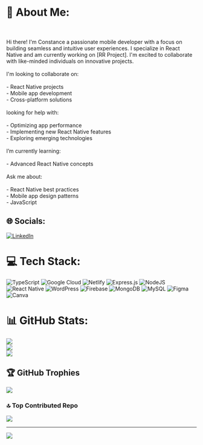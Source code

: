 # 💫 About Me:
<br><br>Hi there! I'm Constance a passionate mobile developer with a focus on building seamless and intuitive user experiences. I specialize in React Native and am currently working on [RR Project]. I'm excited to collaborate with like-minded individuals on innovative projects.<br><br>I'm looking to collaborate on:<br><br>- React Native projects<br>- Mobile app development<br>- Cross-platform solutions<br><br> looking for help with:<br><br>- Optimizing app performance<br>- Implementing new React Native features<br>- Exploring emerging technologies<br><br>I’m currently learning:<br><br>- Advanced React Native concepts<br><br>Ask me about:<br><br>- React Native best practices<br>- Mobile app design patterns<br>- JavaScript 


## 🌐 Socials:
[![LinkedIn](https://img.shields.io/badge/LinkedIn-%230077B5.svg?logo=linkedin&logoColor=white)](https://linkedin.com/in/https://www.linkedin.com/in/constance-akua-essuman-252502213) 

# 💻 Tech Stack:
![TypeScript](https://img.shields.io/badge/typescript-%23007ACC.svg?style=for-the-badge&logo=typescript&logoColor=white) ![Google Cloud](https://img.shields.io/badge/GoogleCloud-%234285F4.svg?style=for-the-badge&logo=google-cloud&logoColor=white) ![Netlify](https://img.shields.io/badge/netlify-%23000000.svg?style=for-the-badge&logo=netlify&logoColor=#00C7B7) ![Express.js](https://img.shields.io/badge/express.js-%23404d59.svg?style=for-the-badge&logo=express&logoColor=%2361DAFB) ![NodeJS](https://img.shields.io/badge/node.js-6DA55F?style=for-the-badge&logo=node.js&logoColor=white) ![React Native](https://img.shields.io/badge/react_native-%2320232a.svg?style=for-the-badge&logo=react&logoColor=%2361DAFB) ![WordPress](https://img.shields.io/badge/WordPress-%23117AC9.svg?style=for-the-badge&logo=WordPress&logoColor=white) ![Firebase](https://img.shields.io/badge/firebase-a08021?style=for-the-badge&logo=firebase&logoColor=ffcd34) ![MongoDB](https://img.shields.io/badge/MongoDB-%234ea94b.svg?style=for-the-badge&logo=mongodb&logoColor=white) ![MySQL](https://img.shields.io/badge/mysql-4479A1.svg?style=for-the-badge&logo=mysql&logoColor=white) ![Figma](https://img.shields.io/badge/figma-%23F24E1E.svg?style=for-the-badge&logo=figma&logoColor=white) ![Canva](https://img.shields.io/badge/Canva-%2300C4CC.svg?style=for-the-badge&logo=Canva&logoColor=white)
# 📊 GitHub Stats:
![](https://github-readme-stats.vercel.app/api?username=Essu-man&theme=dark&hide_border=false&include_all_commits=false&count_private=false)<br/>
![](https://github-readme-streak-stats.herokuapp.com/?user=Essu-man&theme=dark&hide_border=false)<br/>
![](https://github-readme-stats.vercel.app/api/top-langs/?username=Essu-man&theme=dark&hide_border=false&include_all_commits=false&count_private=false&layout=compact)

## 🏆 GitHub Trophies
![](https://github-profile-trophy.vercel.app/?username=Essu-man&theme=radical&no-frame=false&no-bg=true&margin-w=4)

### 🔝 Top Contributed Repo
![](https://github-contributor-stats.vercel.app/api?username=Essu-man&limit=5&theme=dark&combine_all_yearly_contributions=true)

---
[![](https://visitcount.itsvg.in/api?id=Essu-man&icon=0&color=0)](https://visitcount.itsvg.in)

<!-- Proudly created with GPRM ( https://gprm.itsvg.in ) -->
